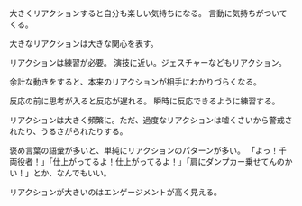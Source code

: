 大きくリアクションすると自分も楽しい気持ちになる。
言動に気持ちがついてくる。

大きなリアクションは大きな関心を表す。

リアクションは練習が必要。
演技に近い。ジェスチャーなどもリアクション。

余計な動きをすると、本来のリアクションが相手にわかりづらくなる。

反応の前に思考が入ると反応が遅れる。
瞬時に反応できるように練習する。

リアクションは大きく頻繁に。ただ、過度なリアクションは嘘くさいから警戒されたり、うるさがられたりする。

褒め言葉の語彙が多いと、単純にリアクションのパターンが多い。
「よっ！千両役者！」「仕上がってるよ！仕上がってるよ！」「肩にダンプカー乗せてんのかい！」とか、なんでもいい。

リアクションが大きいのはエンゲージメントが高く見える。
